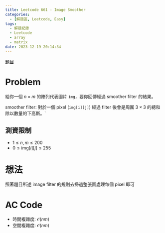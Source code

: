```yaml
---
title: Leetcode 661 - Image Smoother
categories:
  - [解題區, Leetcode, Easy]
tags:
  - 解題紀錄
  - Leetcode
  - array
  - matrix
date: 2023-12-19 20:14:34
---
```


[題目](https://leetcode.com/problems/image-smoother/description)

# Problem

給你一個 $n \times m$ 的陣列代表圖片 `img`，要你回傳經過 smoother filter 的結果。

smoother filter: 對於一個 pixel (`img[i][j]`) 經過 filter 後會是周圍 $3\times 3$ 的總和除以數量的下高斯。`

## 測資限制

- $1 \le n, m \le 200$
- $0 \le \text{img}[i][j] \le 255$

# 想法

照著題目所述 image filter 的規則去掃過整張圖處理每個 pixel 即可

# AC Code

<script src="https://emgithub.com/embed-v2.js?target=https%3A%2F%2Fgithub.com%2Froy4801%2Fsolved_problems%2Fblob%2Fmaster%2Fleetcode%2F661.cpp%23L18-L49&style=github&type=code&showBorder=on&showLineNumbers=on&showFileMeta=on&showFullPath=on&showCopy=on"></script>

- 時間複雜度: $\mathcal{O}(nm)$
- 空間複雜度: $\mathcal{O}(nm)$

<!--  # 賞析


# 心得 -->

